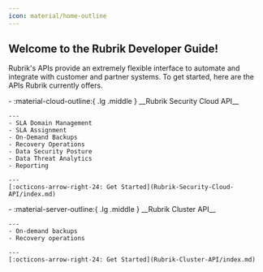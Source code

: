 ```yaml
---
icon: material/home-outline
---
```

## Welcome to the Rubrik Developer Guide!

Rubrik's APIs provide an extremely flexible interface to automate and integrate with customer and partner systems. To get started, here are the APIs Rubrik currently offers.

<div class="grid cards" markdown>
-   :material-cloud-outline:{ .lg .middle } __Rubrik Security Cloud API__

    ---
    - SLA Domain Management
    - SLA Assignment
    - On-Demand Backups
    - Recovery Operations
    - Data Security Posture
    - Data Threat Analytics
    - Reporting

    ---
    [:octicons-arrow-right-24: Get Started](Rubrik-Security-Cloud-API/index.md)
</div>

<div class="grid cards" markdown>
-   :material-server-outline:{ .lg .middle } __Rubrik Cluster API__

    ---
    - On-demand backups
    - Recovery operations

    ---
    [:octicons-arrow-right-24: Get Started](Rubrik-Cluster-API/index.md)
</div>